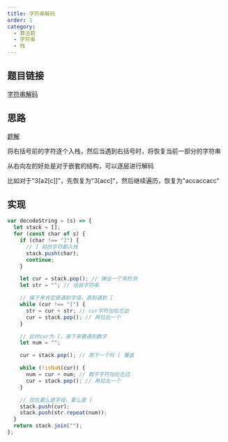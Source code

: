 ```yaml
---
title: 字符串解码
order: 1
category:
  - 算法题
  - 字符串
  - 栈
---
```


## 题目链接

[字符串解码](https://leetcode.cn/problems/decode-string/)

## 思路

[题解](https://leetcode.cn/problems/decode-string/solutions/264879/zhan-de-ji-yi-nei-ceng-de-jie-ma-liao-bie-wang-lia/)

将右括号前的字符逐个入栈，然后当遇到右括号时，将恢复当前一部分的字符串

从右向左的好处是对于嵌套的结构，可以逐层进行解码

比如对于"3[a2[c]]"，先恢复为"3[acc]"，然后继续遍历，恢复为"accaccacc"

## 实现

```js
var decodeString = (s) => {
  let stack = [];
  for (const char of s) {
    if (char !== "]") {
      // ] 前的字符都入栈
      stack.push(char);
      continue;
    }

    let cur = stack.pop(); // 弹出一个来检测
    let str = ""; // 组装字符串

    // 接下来肯定是遇到字母，直到遇到 [
    while (cur !== "[") {
      str = cur + str; // cur字符加在左边
      cur = stack.pop(); // 再拉出一个
    }

    // 此时cur为 [，接下来要遇到数字
    let num = "";

    cur = stack.pop(); // 用下一个将 [ 覆盖

    while (!isNaN(cur)) {
      num = cur + num; // 数字字符加在左边
      cur = stack.pop(); // 再拉出一个
    }

    // 现在要么是字母，要么是 [
    stack.push(cur);
    stack.push(str.repeat(num));
  }
  return stack.join("");
};
```
